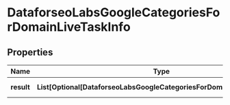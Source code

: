 # DataforseoLabsGoogleCategoriesForDomainLiveTaskInfo


## Properties

| Name | Type | Description | Notes |
|------------ | ------------- | ------------- | -------------|
**result** | **List[Optional[DataforseoLabsGoogleCategoriesForDomainLiveResultInfo]]** | array of results |[optional]|